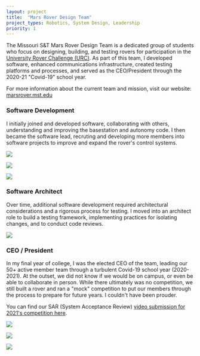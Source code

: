 ```yaml
---
layout: project
title:  "Mars Rover Design Team"
project_types: Robotics, System Design, Leadership
priority: 1
---
```

The Missouri S&T Mars Rover Design Team is a dedicated group of students who focus on designing, building, and testing rovers for participation in the [University Rover Challenge (URC)](https://urc.marssociety.org). As part of this team, I developed software, enhanced communications infrastructure, created testing platforms and processes, and served as the CEO/President through the 2020-21 "Covid-19" school year.

For more information about the current team and mission, visit our website: [marsrover.mst.edu](https://marsrover.mst.edu)

### Software Development
I initially joined and developed software, collaborating with others, understanding and improving the basestation and autonomy code. I then became the software lead, recruting and developing more members into software projects to improve and expand the rover's control systems.

![](/assets/mars-rover-design-team/DSC_5036.jpg)

![](/assets/mars-rover-design-team/DSC_6455.jpg)

![](/assets/mars-rover-design-team/DSC_6856.jpg)

### Software Architect
Over time, additional software development required architectural considerations and a rigorous process for testing. I moved into an architect role to build a testing framework, implementing practices for isolating changes, and to conduct code reviews.

![](/assets/mars-rover-design-team/DSC_6940.JPG)

### CEO / President
In my final year of college, I was the elected CEO of the team, leading our 50+ active member team through a turbulent Covid-19 school year (2020-2021). At the outset, we did not know if we would be on campus, or even be able to collaborate in person. While there ultimately was no competition, we still built a rover and ran a "mock" competition to put our members through the process to prepare for future years. I couldn't have been prouder.

You can find our SAR (System Acceptance Review) [video submission for 2021's competition here](https://www.youtube.com/watch?v=XglROzh-cCE).

![](/assets/mars-rover-design-team/DSC_4965.JPG)

![](/assets/mars-rover-design-team/DSC_7177.JPG)

![](/assets/mars-rover-design-team/DSC_5619.jpg)